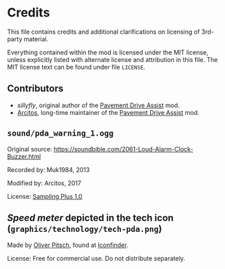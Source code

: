 # Credits

This file contains credits and additional clarifications on licensing
of 3rd-party material.

Everything contained within the mod is licensed under the MIT license,
unless explicitly listed with alternate license and attribution in
this file. The MIT license text can be found under file `LICENSE`.

## Contributors

- *sillyfly*, original author of the [Pavement Drive Assist](https://forums.factorio.com/viewtopic.php?f=190&t=21680) mod.
- [Arcitos](https://mods.factorio.com/user/Arcitos), long-time maintainer of the [Pavement Drive Assist](https://mods.factorio.com/mod/PavementDriveAssist) mod.

## `sound/pda_warning_1.ogg`

Original source: https://soundbible.com/2061-Loud-Alarm-Clock-Buzzer.html

Recorded by: Muk1984, 2013

Modified by: Arcitos, 2017

License: [Sampling Plus 1.0](https://creativecommons.org/licenses/sampling+/1.0/)

## *Speed meter* depicted in the tech icon (`graphics/technology/tech-pda.png`)

Made by [Oliver Pitsch](http://addictedtocoffee.de/), found
at [Iconfinder](https://www.iconfinder.com/).

License: Free for commercial use. Do not distribute separately.
